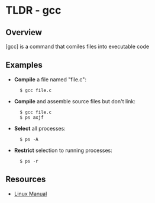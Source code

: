 TLDR - gcc
==========

Overview
--------

[gcc] is a command that comiles files into executable code

Examples
--------

- **Compile** a file named "file.c":

        $ gcc file.c

- **Compile** and assemble source files but don't link:

        $ gcc file.c 
        $ ps axjf

- **Select** all processes:

        $ ps -A

- **Restrict** selection to running processes:

        $ ps -r


Resources
---------

- [Linux Manual](http://man7.org/linux/man-pages/man1/gcc.1.html)
